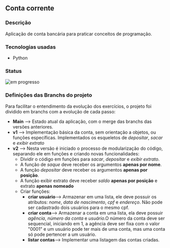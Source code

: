 ## Conta corrente

### Descrição

Aplicação de conta bancária para praticar conceitos de programação.

### Tecnologias usadas
- Python

### Status

![em progresso](https://img.shields.io/badge/work_in-progress-blue)


### Definições das Branchs do projeto
Para facilitar o entendimento da evolução dos exercícios, o projeto foi dividido em branchs com a evolução de cada passo:
- **Main** --> Estado atual da aplicação, com o merge das branchs das versões anteriores.
- **v1** --> Implementação básica da conta, sem orientação a objetos, ou funções específicas. Implementados os esqueletos de *depositar*, *sacar* e *exibir extrato*   
- **v2** --> Nesta versão é iniciado o processo de modularização do código, separando ele em funções e criando novas funcionalidades:
    - Dividir o código em funções para *sacar*, *depositar* e *exibir extrato*.
    - A função de *saque* deve receber os argumentos **apenas por nome**.
    - A função *depositar* deve receber os argumentos **apenas por posição**.
    - A função exibir extrato deve receber *saldo* **apenas por posição** e extrato **apenas nomeado**
    - Criar funções: 
        - **criar usuário**--> Armazenar em uma lista, ele deve possuir os atributos: *nome*, *data de nascimento*, *cpf* e *endereço*. Não pode ser cadastrado dois usuários para o mesmo cpf.
        - **criar conta**--> Armazenar a conta em uma lista, ela deve possuir *agência*, *número da conta* e *usuário*.O número da conta deve ser sequencial, iniciando em 1, a agência deve ser fixa com o valor "0001" e um usuário pode ter mais de uma conta, mas uma conta só pode pertencer a um usuário.
        - **listar contas**--> Implementar uma listagem das contas criadas.